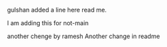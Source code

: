 gulshan added a line here read me.

I am adding this for not-main

another chenge by ramesh
Another change in readme
